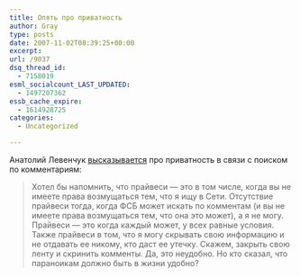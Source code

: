 ```yaml
---
title: Опять про приватность
author: Gray
type: posts
date: 2007-11-02T08:39:25+00:00
excerpt:
url: /9037
dsq_thread_id:
  - 7158019
esml_socialcount_LAST_UPDATED:
  - 1497207362
essb_cache_expire:
  - 1614928725
categories:
  - Uncategorized

---
```








Анатолий Левенчук <a href="http://ailev.livejournal.com/525964.html" target="_blank">высказывается</a> про приватность в связи с поиском по комментариям:

> Хотел бы напомнить, что прайвеси &#8212; это в том числе, когда вы не имеете права возмущаться тем, что я ищу в Сети. Отсутствие прайвеси тогда, когда ФСБ может искать по комментам (и вы не имеете права возмущаться тем, что она это может), а я не могу. Прайвеси &#8212; это когда каждый может, у всех равные условия. Также прайвеси в том, что я могу скрывать свою информацию и не отдавать ее никому, кто даст ее утечку. Скажем, закрыть свою ленту и скринить комменты. Да, это неудобно. Но кто сказал, что параноикам должно быть в жизни удобно?